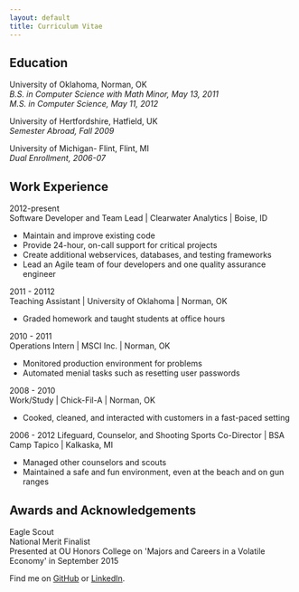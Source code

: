 ```yaml
---
layout: default
title: Curriculum Vitae
---
```


Education
---------
University of Oklahoma, Norman, OK  
*B.S. in Computer Science with Math Minor, May 13, 2011*  
*M.S. in Computer Science, May 11, 2012*  

University of Hertfordshire, Hatfield, UK  
*Semester Abroad, Fall 2009*

University of Michigan- Flint, Flint, MI  
*Dual Enrollment, 2006-07*  

Work Experience
---------------
2012-present  
Software Developer and Team Lead | Clearwater Analytics | Boise, ID  
* Maintain and improve existing code  
* Provide 24-hour, on-call support for critical projects
* Create additional webservices, databases, and testing frameworks  
* Lead an Agile team of four developers and one quality assurance engineer  

2011 - 20112  
Teaching Assistant | University of Oklahoma | Norman, OK
* Graded homework and taught students at office hours

2010 - 2011	 
Operations Intern | MSCI Inc. | Norman, OK
* Monitored production environment for problems
* Automated menial tasks such as resetting user passwords

2008 - 2010	 
Work/Study | Chick-Fil-A | Norman, OK
* Cooked, cleaned, and interacted with customers in a fast-paced setting

2006 - 2012	
Lifeguard, Counselor, and Shooting Sports Co-Director | BSA Camp Tapico | Kalkaska, MI
* Managed other counselors and scouts
* Maintained a safe and fun environment, even at the beach and on gun ranges

Awards and Acknowledgements
---------------------------
Eagle Scout  
National Merit Finalist  
Presented at OU Honors College on 'Majors and Careers in a Volatile Economy' in September 2015  


Find me on [GitHub](https://github.com/timburr1) or [LinkedIn](http://www.linkedin.com/pub/timothy-burr/66/a88/a39).
